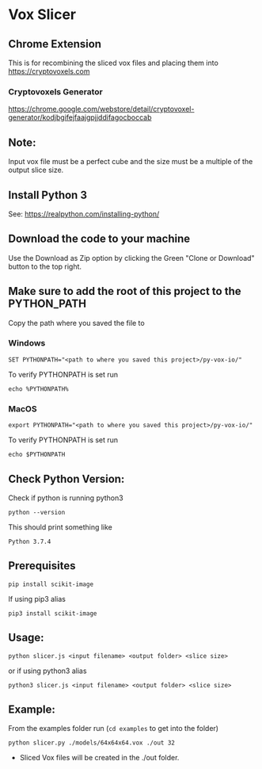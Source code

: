 # Vox Slicer

## Chrome Extension

This is for recombining the sliced vox files and placing them into https://cryptovoxels.com

### Cryptovoxels Generator

https://chrome.google.com/webstore/detail/cryptovoxel-generator/kodjbgifejfaajgpjjddifagocboccab

## Note:
Input vox file must be a perfect cube and the size must be a multiple of the output slice size.

## Install Python 3

See: https://realpython.com/installing-python/

## Download the code to your machine

Use the Download as Zip option by clicking the Green "Clone or Download" button to the top right.

## Make sure to add the root of this project to the PYTHON_PATH

Copy the path where you saved the file to

### Windows

`SET PYTHONPATH="<path to where you saved this project>/py-vox-io/"`

To verify PYTHONPATH is set run

`echo %PYTHONPATH%`

### MacOS
`export PYTHONPATH="<path to where you saved this project>/py-vox-io/"`

To verify PYTHONPATH is set run

`echo $PYTHONPATH`

## Check Python Version: 

Check if python is running python3

`python --version`

This should print something like 

`Python 3.7.4`

## Prerequisites 

`pip install scikit-image`

If using pip3 alias

`pip3 install scikit-image`

## Usage: 

`python slicer.js <input filename> <output folder> <slice size>`

or if using python3 alias

`python3 slicer.js <input filename> <output folder> <slice size>`

## Example:

From the examples folder run (`cd examples` to get into the folder)

`python slicer.py ./models/64x64x64.vox ./out 32`

 - Sliced Vox files will be created in the ./out folder.
 
 
